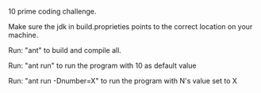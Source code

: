 10 prime coding challenge.

Make sure the jdk in build.proprieties points to the correct location on your machine.

Run: "ant" to build and compile all.

Run: "ant run" to run the program with 10 as default value

Run: "ant run -Dnumber=X" to run the program with N's value set to X 
